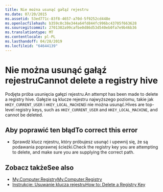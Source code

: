 ```yaml
---
title: Nie można usunąć gałąź rejestru
ms.date: 07/20/2015
ms.assetid: 53ed771c-83f8-4657-a70d-5f9252cd448e
ms.openlocfilehash: b359c0c38e344a64fd844fc996bc43705f663628
ms.sourcegitcommit: 2701302a99cafbe0d86d53d540eb0fa7e9b46b36
ms.translationtype: MT
ms.contentlocale: pl-PL
ms.lasthandoff: 04/28/2019
ms.locfileid: "64644139"
---
```

# <a name="cannot-delete-a-registry-hive"></a><span data-ttu-id="e1436-102">Nie można usunąć gałąź rejestru</span><span class="sxs-lookup"><span data-stu-id="e1436-102">Cannot delete a registry hive</span></span>
<span data-ttu-id="e1436-103">Podjęta próba usunięcia gałęzi rejestru.</span><span class="sxs-lookup"><span data-stu-id="e1436-103">An attempt has been made to delete a registry hive.</span></span> <span data-ttu-id="e1436-104">Gałęzie są klucze rejestru najwyższego poziomu, takie jak `HKEY_CURRENT_USER` i `HKEY_LOCAL_MACHINE`i nie można usunąć.</span><span class="sxs-lookup"><span data-stu-id="e1436-104">Hives are top-level registry keys, such as `HKEY_CURRENT_USER` and `HKEY_LOCAL_MACHINE`, and cannot be deleted.</span></span>  
  
## <a name="to-correct-this-error"></a><span data-ttu-id="e1436-105">Aby poprawić ten błąd</span><span class="sxs-lookup"><span data-stu-id="e1436-105">To correct this error</span></span>  
  
- <span data-ttu-id="e1436-106">Sprawdź klucz rejestru, który próbujesz usunąć i upewnij się, że są podawania poprawnej ścieżki.</span><span class="sxs-lookup"><span data-stu-id="e1436-106">Check the registry key you are attempting to delete, and make sure you are supplying the correct path.</span></span>  
  
## <a name="see-also"></a><span data-ttu-id="e1436-107">Zobacz także</span><span class="sxs-lookup"><span data-stu-id="e1436-107">See also</span></span>

- [<span data-ttu-id="e1436-108">My.Computer.Registry</span><span class="sxs-lookup"><span data-stu-id="e1436-108">My.Computer.Registry</span></span>](xref:Microsoft.VisualBasic.MyServices.RegistryProxy)
- [<span data-ttu-id="e1436-109">Instrukcje: Usuwanie klucza rejestru</span><span class="sxs-lookup"><span data-stu-id="e1436-109">How to: Delete a Registry Key</span></span>](../../visual-basic/developing-apps/programming/computer-resources/how-to-delete-a-registry-key.md)
